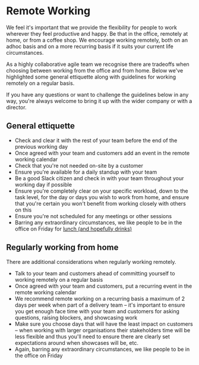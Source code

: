 # Remote Working

We feel it's important that we provide the flexibility for people to work wherever they feel productive and happy. Be that in the office, remotely at home, or from a coffee shop. We encourage working remotely, both on an adhoc basis and on a more recurring basis if it suits your current life circumstances.

As a highly collaborative agile team we recognise there are tradeoffs when choosing between working from the office and from home. Below we've highlighted some general ettiquette along with guidelines for working remotely on a regular basis.

If you have any questions or want to challenge the guidelines below in any way, you're always welcome to bring it up with the wider company or with a director.

## General ettiquette

- Check and clear it with the rest of your team before the end of the previous working day
- Once agreed with your team and customers add an event in the remote working calendar
- Check that you're not needed on-site by a customer
- Ensure you're available for a daily standup with your team
- Be a good Slack citizen and check in with your team throughout your working day if possible
- Ensure you're completely clear on your specific workload, down to the task level, for the day or days you wish to work from home, and ensure that you're certain you won't benefit from working closely with others on this
- Ensure you're not scheduled for any meetings or other sessions
- Barring any extraordinary circumstances, we like people to be in the office on Friday for [lunch (and hopefully drinks)](/benefits/friday_lunch_drinks.md)

## Regularly working from home

There are additional considerations when regularly working remotely.

- Talk to your team and customers ahead of committing yourself to working remotely on a regular basis
- Once agreed with your team and customers, put a recurring event in the remote working calendar
- We recommend remote working on a recurring basis a maximum of 2 days per week when part of a delivery team – it's important to ensure you get enough face time with your team and customers for asking questions, raising blockers, and showcasing work
- Make sure you choose days that will have the least impact on customers – when working with larger organisations their stakeholders time will be less flexible and thus you'll need to ensure there are clearly set expectations around when showcases will be, etc.
- Again, barring any extraordinary circumstances, we like people to be in the office on Friday
